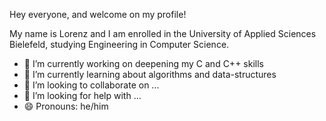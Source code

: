 Hey everyone, and welcome on my profile!

My name is Lorenz and I am enrolled in the University of Applied Sciences Bielefeld, studying Engineering in Computer Science.

- 🔭 I’m currently working on deepening my C and C++ skills
- 🌱 I’m currently learning about algorithms and data-structures
- 👯 I’m looking to collaborate on ...
- 🤔 I’m looking for help with ...
- 😄 Pronouns: he/him
